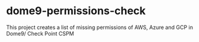 # dome9-permissions-check
This project creates a list of missing permissions of AWS, Azure and GCP in Dome9/ Check Point CSPM
